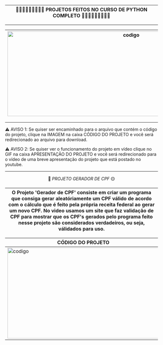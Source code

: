 <div align='center'>

|🐍🐍🐍🐍🐍🐍🐍🐍🐍 PROJETOS FEITOS NO CURSO DE PYTHON COMPLETO 🐍🐍🐍🐍🐍🐍🐍🐍🐍|
|------------------------------------------------------------------------------|

</div>

---





<div align='center'>


|<img src="https://github.com/user-attachments/assets/c4f12b04-89a5-4289-b482-883fad7925fe" alt = "codigo" width="800" height="280">|
|----------------------------------|

</div>


---

⚠️ AVISO 1: Se quiser ser encaminhado para o arquivo que contém o código do projeto, clique na IMAGEM na caixa CÓDIGO DO PROJETO e você será redirecionado ao arquivo para download.&nbsp;

⚠️ AVISO 2: Se quiser ver o funcionamento do projeto em vídeo clique no GIF na caixa APRESENTAÇÃO DO PROJETO e você será redirecionado para o vídeo de uma breve apresentação do projeto que está postado no youtube.

---

<div align='center'>
  
🔵<i> PROJETO GERADOR DE CPF </i>🟡


|O Projeto 'Gerador de CPF' consiste em criar um programa que consiga gerar aleatóriamente um CPF válido de acordo com o cálculo que é feito pela própria receita federal ao gerar um novo CPF. No video usamos um site que faz validação de CPF para mostrar que os CPF's gerados pelo programa feito nesse projeto são considerados verdadeiros, ou seja, válidados para uso.|
|-------------------------------------------------------|

</div>
<div align='center'>
  
|  CÓDIGO DO PROJETO |APRESENTAÇÃO DO PROJETO |
|---------------------------------------------|--------------------------------------------------|
|<a href="https://github.com/pedrohenrique3dk/Curso_Python_Avancado/blob/main/Projetos/Gerador_CPF.py"><img src="https://github.com/user-attachments/assets/29e95474-9df0-4a12-86c9-efa8ba07569f" alt = "codigo" width="500" height="300"></a>|<a href="https://youtu.be/o24l8UWm4xo"><img src="https://github.com/user-attachments/assets/ee29bc82-37b9-4090-951a-c5153521876a" alt = "codigo" width="500" height="300"></a>|


</div>




